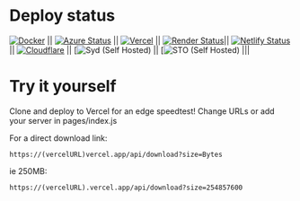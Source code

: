 # Deploy status
[![Docker](https://github.com/xiliourt/VercelSpeedtest-Next.JS/actions/workflows/docker.yml/badge.svg)](https://js.s.xiliourt.ovh/) || 
[![Azure Status](https://github.com/xiliourt/VercelSpeedtest-Next.JS/actions/workflows/azureDeploy.yml/badge.svg)](https://speedjstest-egazh8d6gkdfefar.australiasoutheast-01.azurewebsites.net) || 
[![Vercel](https://deploy-badge.vercel.app/vercel/speedtestjs)](https://speedtestjs.vercel.app/) || 
[![Render Status](https://deploy-badge.vercel.app/?url=https%3A%2F%2Frenderjsspeedtest.onrender.com%2F&name=Render)](https://renderjsspeedtest.onrender.com)|| 
[![Netlify Status](https://api.netlify.com/api/v1/badges/cf85bd1f-e92a-4257-a689-979ffa3cf385/deploy-status)](https://speedtestnextjs.netlify.app) || 
[![Cloudflare](https://deploy-badge.vercel.app/?url=https%3A%2F%2Fspeedtestjs.pages.dev%2Fapi%2Fping&name=Cloudflare)](https://speedtestjs.pages.dev/) || 
[![Syd (Self Hosted)](https://deploy-badge.vercel.app/?url=https%3A%2F%2Fjs.s.xiliourt.ovh&name=Syd+%28Onidel) || 
[![STO (Self Hosted)](https://deploy-badge.vercel.app/?url=https%3A%2F%2Fjs.sto.xiliourt.ovh&name=STO+%28Hosthatch) |||



# Try it yourself
Clone and deploy to Vercel for an edge speedtest! Change URLs or add your server in pages/index.js

For a direct download link:
```
https://(vercelURL)vercel.app/api/download?size=Bytes
```

ie 250MB:
```
https://(vercelURL).vercel.app/api/download?size=254857600
```

